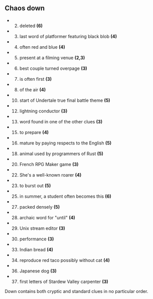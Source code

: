 ## Chaos down

- 2. deleted **(6)**
- 3. last word of platformer featuring black blob **(4)**
- 4. often red and blue **(4)**
- 5. present at a filming venue **(2,3)**
- 6. best couple turned overpage **(3)**
- 7. is often first **(3)**
- 8. of the air **(4)**
- 10. start of Undertale true final battle theme **(5)**
- 12. lightning conductor **(3)**
- 13. word found in one of the other clues **(3)**
- 15. to prepare **(4)**
- 16. mature by paying respects to the English **(5)**
- 18. animal used by programmers of Rust **(5)**
- 20. French RPG Maker game **(3)**
- 22. She's a well-known roarer **(4)**
- 23. to burst out **(5)**
- 25. in summer, a student often becomes this **(6)**
- 27. packed densely **(5)**
- 28. archaic word for "until" **(4)**
- 29. Unix stream editor **(3)**
- 30. performance **(3)**
- 33. Indian bread **(4)**
- 34. reproduce red taco possibly without cat **(4)**
- 36. Japanese dog **(3)**
- 37. first letters of Stardew Valley carpenter **(3)**

Down contains both cryptic and standard clues in no particular order.